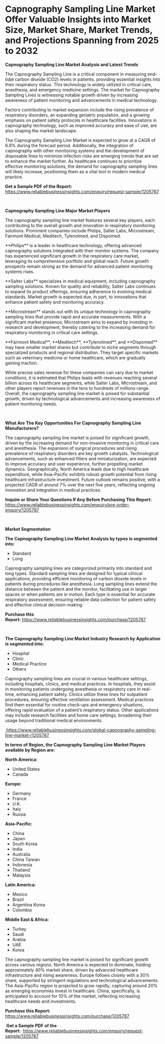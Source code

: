 <p><h1>Capnography Sampling Line Market Offer Valuable Insights into Market Size, Market Share, Market Trends, and Projections Spanning from 2025 to 2032</h1></p><p><strong>Capnography Sampling Line Market Analysis and Latest Trends</strong></p>
<p><p>The Capnography Sampling Line is a critical component in measuring end-tidal carbon dioxide (CO2) levels in patients, providing essential insights into their respiratory status. This technology is widely utilized in critical care, anesthesia, and emergency medicine settings. The market for Capnography Sampling Lines is witnessing notable growth driven by increasing awareness of patient monitoring and advancements in medical technology.</p><p>Factors contributing to market expansion include the rising prevalence of respiratory disorders, an expanding geriatric population, and a growing emphasis on patient safety protocols in healthcare facilities. Innovations in capnography technology, such as improved accuracy and ease of use, are also shaping the market landscape. </p><p>The Capnography Sampling Line Market is expected to grow at a CAGR of 6.9% during the forecast period. Additionally, the integration of capnography with other monitoring systems and the development of disposable lines to minimize infection risks are emerging trends that are set to enhance the market further. As healthcare continues to prioritize effective monitoring solutions, the demand for capnography sampling lines will likely increase, positioning them as a vital tool in modern medical practice.</p></p>
<p><strong>Get a Sample PDF of the Report:&nbsp;</strong> <a href="https://www.reliablebusinessinsights.com/enquiry/request-sample/1205787?utm_campaign=1091&utm_medium=2&utm_source=Github&utm_content=ia&utm_term=13042025&utm_id=capnography-sampling-line">https://www.reliablebusinessinsights.com/enquiry/request-sample/1205787</a></p>
<p>&nbsp;</p>
<p><strong>Capnography Sampling Line Major Market Players</strong></p>
<p><p>The capnography sampling line market features several key players, each contributing to the overall growth and innovation in respiratory monitoring solutions. Prominent companies include Philips, Salter Labs, Microstream, Fairmont Medical, Meditech, Tylenolmed, and Dispomed.</p><p>**Philips** is a leader in healthcare technology, offering advanced capnography solutions integrated with their monitor systems. The company has experienced significant growth in the respiratory care market, leveraging its comprehensive portfolio and global reach. Future growth prospects remain strong as the demand for advanced patient monitoring systems rises.</p><p>**Salter Labs** specializes in medical equipment, including capnography sampling solutions. Known for quality and reliability, Salter Labs continues to expand its product offerings, ensuring adherence to evolving medical standards. Market growth is expected due, in part, to innovations that enhance patient safety and monitoring accuracy.</p><p>**Microstream** stands out with its unique technology in capnography sampling lines that provide rapid and accurate measurements. With a significant market presence, Microstream aims to expand by investing in research and development, thereby catering to the increasing demand for respiratory monitoring in critical care settings.</p><p>**Fairmont Medical**, **Meditech**, **Tylenolmed**, and **Dispomed** may have smaller market shares but contribute to niche segments through specialized products and regional distribution. They target specific markets such as veterinary medicine or home healthcare, which are gradually gaining traction.</p><p>While precise sales revenue for these companies can vary due to market conditions, it is estimated that Philips leads with revenues reaching several billion across its healthcare segments, while Salter Labs, Microstream, and other players report revenues in the tens to hundreds of millions range. Overall, the capnography sampling line market is poised for substantial growth, driven by technological advancements and increasing awareness of patient monitoring needs.</p></p>
<p>&nbsp;</p>
<p><strong>What Are The Key Opportunities For Capnography Sampling Line Manufacturers?</strong></p>
<p><p>The capnography sampling line market is poised for significant growth, driven by the increasing demand for non-invasive monitoring in critical care and anesthesia. The expansion of surgical procedures and rising prevalence of respiratory disorders are key growth catalysts. Technological advancements, such as enhanced filters and miniaturization, are expected to improve accuracy and user experience, further propelling market dynamics. Geographically, North America leads due to high healthcare expenditure, while Asia-Pacific exhibits robust growth potential from rising healthcare infrastructure investment. Future outlook remains positive, with a projected CAGR of around 7% over the next five years, reflecting ongoing innovation and integration in medical practices.</p></p>
<p><strong>Inquire or Share Your Questions If Any Before Purchasing This Report:</strong> <a href="https://www.reliablebusinessinsights.com/enquiry/pre-order-enquiry/1205787?utm_campaign=1091&utm_medium=2&utm_source=Github&utm_content=ia&utm_term=13042025&utm_id=capnography-sampling-line">https://www.reliablebusinessinsights.com/enquiry/pre-order-enquiry/1205787</a></p>
<p>&nbsp;</p>
<p><strong>Market Segmentation</strong></p>
<p><strong>The Capnography Sampling Line Market Analysis by types is segmented into:</strong></p>
<p><ul><li>Standard</li><li>Long</li></ul></p>
<p><p>Capnography sampling lines are categorized primarily into standard and long types. Standard sampling lines are designed for typical clinical applications, providing efficient monitoring of carbon dioxide levels in patients during procedures like anesthesia. Long sampling lines extend the distance between the patient and the monitor, facilitating use in larger spaces or when patients are in motion. Each type is essential for accurate respiratory assessment, ensuring reliable data collection for patient safety and effective clinical decision-making.</p></p>
<p><strong>Purchase this Report:&nbsp;</strong><a href="https://www.reliablebusinessinsights.com/purchase/1205787?utm_campaign=1091&utm_medium=2&utm_source=Github&utm_content=ia&utm_term=13042025&utm_id=capnography-sampling-line">https://www.reliablebusinessinsights.com/purchase/1205787</a></p>
<p>&nbsp;</p>
<p><strong>The Capnography Sampling Line Market Industry Research by Application is segmented into:</strong></p>
<p><ul><li>Hospital</li><li>Clinic</li><li>Medical Practice</li><li>Others</li></ul></p>
<p><p>Capnography sampling lines are crucial in various healthcare settings, including hospitals, clinics, and medical practices. In hospitals, they assist in monitoring patients undergoing anesthesia or respiratory care in real-time, enhancing patient safety. Clinics utilize these lines for outpatient procedures, ensuring effective ventilation assessment. Medical practices find them essential for routine check-ups and emergency situations, offering rapid evaluation of a patient’s respiratory status. Other applications may include research facilities and home care settings, broadening their usage beyond traditional medical environments.</p></p>
<p><a href="https://www.reliablebusinessinsights.com/global-capnography-sampling-line-market-r1205787?utm_campaign=1091&utm_medium=2&utm_source=Github&utm_content=ia&utm_term=13042025&utm_id=capnography-sampling-line">&nbsp;https://www.reliablebusinessinsights.com/global-capnography-sampling-line-market-r1205787</a></p>
<p><strong>In terms of Region, the Capnography Sampling Line Market Players available by Region are:</strong></p>
<p>
    <p> <strong> North America: </strong>
        <ul>
            <li>United States</li>
            <li>Canada</li>
        </ul>
        </p> 
    <p> <strong> Europe: </strong>
        <ul>
            <li>Germany</li>
            <li>France</li>
            <li>U.K.</li>
            <li>Italy</li>
            <li>Russia</li>
        </ul>
        </p> 
    <p> <strong> Asia-Pacific: </strong>
        <ul>
            <li>China</li>
            <li>Japan</li>
            <li>South Korea</li>
            <li>India</li>
            <li>Australia</li>
            <li>China Taiwan</li>
            <li>Indonesia</li>
            <li>Thailand</li>
            <li>Malaysia</li>
        </ul>
        </p> 
    <p> <strong> Latin America: </strong>
        <ul>
            <li>Mexico</li>
            <li>Brazil</li>
            <li>Argentina Korea</li>
            <li>Colombia</li>
        </ul>
        </p> 
    <p> <strong> Middle East & Africa: </strong>
        <ul>
            <li>Turkey</li>
            <li>Saudi</li>
            <li>Arabia</li>
            <li>UAE</li>
            <li>Korea</li>
        </ul>
    </p>
    </p>
<p><p>The capnography sampling line market is poised for significant growth across various regions. North America is expected to dominate, holding approximately 40% market share, driven by advanced healthcare infrastructure and rising awareness. Europe follows closely with a 30% share, supported by stringent regulations and technological advancements. The Asia-Pacific region is projected to grow rapidly, capturing around 20% as emerging economies invest in healthcare. China, specifically, is anticipated to account for 10% of the market, reflecting increasing healthcare needs and investments.</p></p>
<p><strong>Purchase this Report: </strong><a href="https://www.reliablebusinessinsights.com/purchase/1205787?utm_campaign=1091&utm_medium=2&utm_source=Github&utm_content=ia&utm_term=13042025&utm_id=capnography-sampling-line">https://www.reliablebusinessinsights.com/purchase/1205787</a></p>
<p>&nbsp;<strong>Get a Sample PDF of the Report:&nbsp;&nbsp;</strong><a href="https://www.reliablebusinessinsights.com/enquiry/request-sample/1205787?utm_campaign=1091&utm_medium=2&utm_source=Github&utm_content=ia&utm_term=13042025&utm_id=capnography-sampling-line">https://www.reliablebusinessinsights.com/enquiry/request-sample/1205787</a></p>
<p><strong></strong></p>
<p><p></p><p></p><p></p></p>